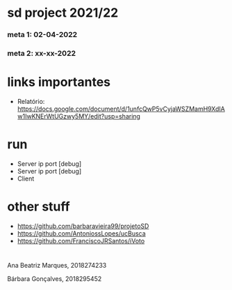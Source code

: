 # sd project 2021/22

### meta 1: 02-04-2022
### meta 2: xx-xx-2022

# links importantes
- Relatório: https://docs.google.com/document/d/1unfcQwP5vCyjaWSZMamH9XdIAw1IwKNErWtUGzwy5MY/edit?usp=sharing

# run
- Server ip port [debug]
- Server ip port [debug]
- Client

# other stuff

- https://github.com/barbaravieira99/projetoSD
- https://github.com/AntoniossLopes/ucBusca
- https://github.com/FranciscoJRSantos/iVoto

#

Ana Beatriz Marques, 2018274233

Bárbara Gonçalves, 2018295452

      
